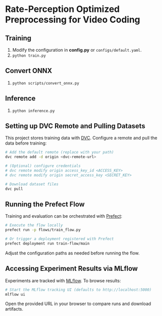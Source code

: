 # Rate-Perception Optimized Preprocessing for Video Coding

## Training
1. Modify the configuration in **config.py** or `configs/default.yaml`.
2. `python train.py`

## Convert ONNX
1. `python scripts/convert_onnx.py`

## Inference
1. `python inference.py`

## Setting up DVC Remote and Pulling Datasets
This project stores training data with [DVC](https://dvc.org/). Configure a remote and pull the data before training:

```bash
# Add the default remote (replace with your path)
dvc remote add -d origin <dvc-remote-url>

# (Optional) configure credentials
# dvc remote modify origin access_key_id <ACCESS_KEY>
# dvc remote modify origin secret_access_key <SECRET_KEY>

# Download dataset files
dvc pull
```

## Running the Prefect Flow
Training and evaluation can be orchestrated with [Prefect](https://www.prefect.io/):

```bash
# Execute the flow locally
prefect run -p flows/train_flow.py

# Or trigger a deployment registered with Prefect
prefect deployment run train-flow/main
```

Adjust the configuration paths as needed before running the flow.

## Accessing Experiment Results via MLflow
Experiments are tracked with [MLflow](https://mlflow.org/). To browse results:

```bash
# Start the MLflow tracking UI (defaults to http://localhost:5000)
mlflow ui
```

Open the provided URL in your browser to compare runs and download artifacts.
